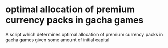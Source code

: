 # optimal allocation of premium currency packs in gacha games
A script which determines optimal allocation of premium currency packs in gacha games given some amount of initial capital
